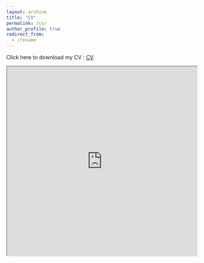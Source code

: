 ```yaml
---
layout: archive
title: "CV"
permalink: /cv/
author_profile: true
redirect_from:
  - /resume
---
```


Click here to download my CV : 
<a href="https://adrien-berard.github.io/website.github.io/files/Academic_CV_Adrien_Berard-2024.pdf" target="_blank" download="Academic_CV_Adrien_Berard-2024.pdf">CV</a>

<iframe src="https://adrien-berard.github.io/website.github.io/files/Academic_CV_Adrien_Berard-2024.pdf" width="100%" height="500px"> </iframe>
